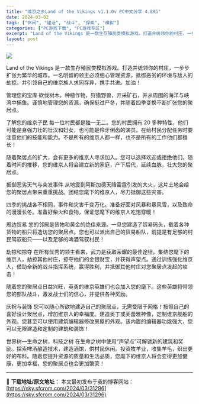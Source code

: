 ```yaml
---
title: "维京之乡Land of the Vikings v1.1.0v PC中文分享 4.89G"
date: 2024-03-02
tags: ["休闲", "建造", "战斗", "探索", "模拟"]
categories: ["PC游戏下载", "PC游戏专区"]
excerpt: "Land of the Vikings 是一款生存殖民类模拟游戏。打造并统领你的村庄，一步步扩张为繁华的城市。一名明智的领主必须细心管理资源，抵御恶劣的环境与敌人的劫掠，并引领自己的维京族人求同存异，携手共进。加油！ 管理您的宝库 砍伐树木，种植作物，狩猎野兽，开采矿石，并从周围的海洋与峡湾中捕鱼。&hellip;"
layout: post
---
```


<img class="game_header_image_full aligncenter" src="https://cdn.cloudflare.steamstatic.com/steam/apps/1981570/header_alt_assets_1.jpg?t=1708009370" />

Land of the Vikings 是一款生存殖民类模拟游戏。打造并统领你的村庄，一步步扩张为繁华的城市。一名明智的领主必须细心管理资源，抵御恶劣的环境与敌人的劫掠，并引领自己的维京族人求同存异，携手共进。加油！

管理您的宝库
砍伐树木，种植作物，狩猎野兽，开采矿石，并从周围的海洋与峡湾中捕鱼。谨慎地管理您的资源，确保挺过严冬，并随着四季变换不断扩张您的聚居点。

了解您的维京子民
每一位村民都是独一无二。您的村民拥有 20 多种特性，他们可能是身强力壮的壮汉和妇女，也可能是伶牙俐齿的演员。在给村民分配任务时要注意他们的技能和能力。不是所有的维京人都一样，也不是所有的工作他们都擅长！

随着聚居点的扩大，会有更多的维京人寻求加入。您可以选择欢迎或拒绝他们。随着时间的推移，您的维京人将会建立新的家庭，产下后代，延续血脉，壮大您的聚居点。

抵御恶劣天气与突发事件
从地震到阿斯加德天降雷霆引发的大火，这片土地会给您的聚居点带来重重挑战。团结您麾下的维京人，尽力抵御这些灾害。

四季的挑战各不相同，事件和灾害千变万化。准备好面对风暴和暴风雪，以及致命的漫漫长冬。准备好柴火和食物，保证您麾下的维京人吃饱穿暖！

周边贸易
您的邻居是货物和黄金的绝佳来源。一旦您建造了贸易码头，载着各种货物的船只将造访您的聚居点。您也可以派出自己的贸易船队，前提是有足够的村民驾驭船只——以及足够的啤酒驾驭村民！

劫掠和掠夺
在所有优秀的领主看来，武力是获取荣耀的最佳途径。集结您麾下的维京人，劫掠其他村庄，掠夺他们的金银财宝，并获得声望点。通过训练强化维京人，借助全新的战斗指挥系统，赢得胜利，并抵御其他村庄对您聚居点发起的攻击！

随着您的聚居点日益兴旺，英勇的维京英雄们也会加入您的麾下。这些英雄将带领您的部队战斗，激发战士们的信心，并提供各种奖励。

庆祝与装饰
您可以随心所欲地建造自己的聚居点，无需受限于网格！按照自己的喜好设计聚居点，增加维京人的幸福度。建造奥丁或芙蕾雅神像，定制维京舰船的外观。您甚至可以使用建筑编辑器修改房屋的外观。该内置的编辑器功能强大，您可以无限建造和定制的建筑和装饰！

世界树—生命之树，科技之树
在生命之树中使用“声望点”可解锁新的建筑和奖励。探索啤酒酿造技术，建造酒馆，供村民休闲。投资牧羊业，收集羊毛，织出更好的布料。随着您提升资源的质量和生活品质，您麾下的维京人将会变得更加健康，更加幸福，您的聚居点也会更加繁荣！

---
📖 **下载地址/原文地址：** 本文最初发布于我的博客网站：[https://sky.sfcrom.com/2024/03/31296](https://sky.sfcrom.com/2024/03/31296)
